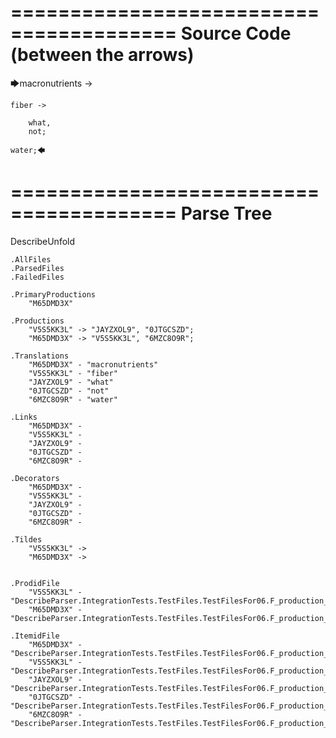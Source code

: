 ========================================
Source Code (between the arrows)
========================================

🡆macronutrients ->

    fiber ->

        what,
        not;
    
    water;🡄

========================================
Parse Tree
========================================
DescribeUnfold

    .AllFiles
    .ParsedFiles
    .FailedFiles

    .PrimaryProductions
        "M65DMD3X" 

    .Productions
        "V5S5KK3L" -> "JAYZXOL9", "0JTGCSZD";
        "M65DMD3X" -> "V5S5KK3L", "6MZC8O9R";

    .Translations
        "M65DMD3X" - "macronutrients"
        "V5S5KK3L" - "fiber"
        "JAYZXOL9" - "what"
        "0JTGCSZD" - "not"
        "6MZC8O9R" - "water"

    .Links
        "M65DMD3X" - 
        "V5S5KK3L" - 
        "JAYZXOL9" - 
        "0JTGCSZD" - 
        "6MZC8O9R" - 

    .Decorators
        "M65DMD3X" - 
        "V5S5KK3L" - 
        "JAYZXOL9" - 
        "0JTGCSZD" - 
        "6MZC8O9R" - 

    .Tildes
        "V5S5KK3L" -> 
        "M65DMD3X" -> 


    .ProdidFile
        "V5S5KK3L" - "DescribeParser.IntegrationTests.TestFiles.TestFilesFor06.F_production_in_production1.ds"
        "M65DMD3X" - "DescribeParser.IntegrationTests.TestFiles.TestFilesFor06.F_production_in_production1.ds"

    .ItemidFile
        "M65DMD3X" - "DescribeParser.IntegrationTests.TestFiles.TestFilesFor06.F_production_in_production1.ds"
        "V5S5KK3L" - "DescribeParser.IntegrationTests.TestFiles.TestFilesFor06.F_production_in_production1.ds"
        "JAYZXOL9" - "DescribeParser.IntegrationTests.TestFiles.TestFilesFor06.F_production_in_production1.ds"
        "0JTGCSZD" - "DescribeParser.IntegrationTests.TestFiles.TestFilesFor06.F_production_in_production1.ds"
        "6MZC8O9R" - "DescribeParser.IntegrationTests.TestFiles.TestFilesFor06.F_production_in_production1.ds"

